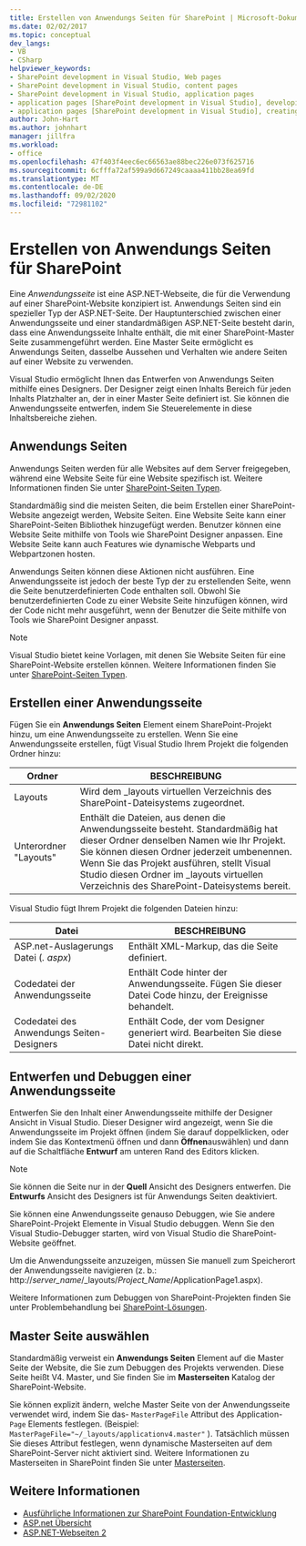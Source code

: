 ```yaml
---
title: Erstellen von Anwendungs Seiten für SharePoint | Microsoft-Dokumentation
ms.date: 02/02/2017
ms.topic: conceptual
dev_langs:
- VB
- CSharp
helpviewer_keywords:
- SharePoint development in Visual Studio, Web pages
- SharePoint development in Visual Studio, content pages
- SharePoint development in Visual Studio, application pages
- application pages [SharePoint development in Visual Studio], developing
- application pages [SharePoint development in Visual Studio], creating
author: John-Hart
ms.author: johnhart
manager: jillfra
ms.workload:
- office
ms.openlocfilehash: 47f403f4eec6ec66563ae88bec226e073f625716
ms.sourcegitcommit: 6cfffa72af599a9d667249caaaa411bb28ea69fd
ms.translationtype: MT
ms.contentlocale: de-DE
ms.lasthandoff: 09/02/2020
ms.locfileid: "72981102"
---
```

# <a name="create-application-pages-for-sharepoint"></a>Erstellen von Anwendungs Seiten für SharePoint
  Eine *Anwendungsseite* ist eine ASP.NET-Webseite, die für die Verwendung auf einer SharePoint-Website konzipiert ist. Anwendungs Seiten sind ein spezieller Typ der ASP.NET-Seite. Der Hauptunterschied zwischen einer Anwendungsseite und einer standardmäßigen ASP.NET-Seite besteht darin, dass eine Anwendungsseite Inhalte enthält, die mit einer SharePoint-Master Seite zusammengeführt werden. Eine Master Seite ermöglicht es Anwendungs Seiten, dasselbe Aussehen und Verhalten wie andere Seiten auf einer Website zu verwenden.

 Visual Studio ermöglicht Ihnen das Entwerfen von Anwendungs Seiten mithilfe eines Designers. Der Designer zeigt einen Inhalts Bereich für jeden Inhalts Platzhalter an, der in einer Master Seite definiert ist. Sie können die Anwendungsseite entwerfen, indem Sie Steuerelemente in diese Inhaltsbereiche ziehen.

## <a name="application-pages"></a>Anwendungs Seiten
 Anwendungs Seiten werden für alle Websites auf dem Server freigegeben, während eine Website Seite für eine Website spezifisch ist. Weitere Informationen finden Sie unter [SharePoint-Seiten Typen](/previous-versions/office/developer/sharepoint-2010/aa979592(v=office.14)).

 Standardmäßig sind die meisten Seiten, die beim Erstellen einer SharePoint-Website angezeigt werden, Website Seiten. Eine Website Seite kann einer SharePoint-Seiten Bibliothek hinzugefügt werden. Benutzer können eine Website Seite mithilfe von Tools wie SharePoint Designer anpassen. Eine Website Seite kann auch Features wie dynamische Webparts und Webpartzonen hosten.

 Anwendungs Seiten können diese Aktionen nicht ausführen. Eine Anwendungsseite ist jedoch der beste Typ der zu erstellenden Seite, wenn die Seite benutzerdefinierten Code enthalten soll. Obwohl Sie benutzerdefinierten Code zu einer Website Seite hinzufügen können, wird der Code nicht mehr ausgeführt, wenn der Benutzer die Seite mithilfe von Tools wie SharePoint Designer anpasst.

> [!NOTE]
> Visual Studio bietet keine Vorlagen, mit denen Sie Website Seiten für eine SharePoint-Website erstellen können. Weitere Informationen finden Sie unter [SharePoint-Seiten Typen](/previous-versions/office/developer/sharepoint-2010/aa979592(v=office.14)).

## <a name="create-an-application-page"></a>Erstellen einer Anwendungsseite
 Fügen Sie ein **Anwendungs Seiten** Element einem SharePoint-Projekt hinzu, um eine Anwendungsseite zu erstellen. Wenn Sie eine Anwendungsseite erstellen, fügt Visual Studio Ihrem Projekt die folgenden Ordner hinzu:

|Ordner|BESCHREIBUNG|
|------------|-----------------|
|Layouts|Wird dem _layouts virtuellen Verzeichnis des SharePoint-Dateisystems zugeordnet.|
|Unterordner "Layouts"|Enthält die Dateien, aus denen die Anwendungsseite besteht. Standardmäßig hat dieser Ordner denselben Namen wie Ihr Projekt. Sie können diesen Ordner jederzeit umbenennen. Wenn Sie das Projekt ausführen, stellt Visual Studio diesen Ordner im _layouts virtuellen Verzeichnis des SharePoint-Dateisystems bereit.|

 Visual Studio fügt Ihrem Projekt die folgenden Dateien hinzu:

|Datei|BESCHREIBUNG|
|----------|-----------------|
|ASP.net-Auslagerungs Datei (*. aspx*)|Enthält XML-Markup, das die Seite definiert.|
|Codedatei der Anwendungsseite|Enthält Code hinter der Anwendungsseite. Fügen Sie dieser Datei Code hinzu, der Ereignisse behandelt.|
|Codedatei des Anwendungs Seiten-Designers|Enthält Code, der vom Designer generiert wird. Bearbeiten Sie diese Datei nicht direkt.|

## <a name="design-and-debug-an-application-page"></a>Entwerfen und Debuggen einer Anwendungsseite
 Entwerfen Sie den Inhalt einer Anwendungsseite mithilfe der Designer Ansicht in Visual Studio. Dieser Designer wird angezeigt, wenn Sie die Anwendungsseite im Projekt öffnen (indem Sie darauf doppelklicken, oder indem Sie das Kontextmenü öffnen und dann **Öffnen**auswählen) und dann auf die Schaltfläche **Entwurf** am unteren Rand des Editors klicken.

> [!NOTE]
> Sie können die Seite nur in der **Quell** Ansicht des Designers entwerfen. Die **Entwurfs** Ansicht des Designers ist für Anwendungs Seiten deaktiviert.

 Sie können eine Anwendungsseite genauso Debuggen, wie Sie andere SharePoint-Projekt Elemente in Visual Studio debuggen. Wenn Sie den Visual Studio-Debugger starten, wird von Visual Studio die SharePoint-Website geöffnet.

 Um die Anwendungsseite anzuzeigen, müssen Sie manuell zum Speicherort der Anwendungsseite navigieren (z. b.: http://<em>server_name</em>/_layouts/*Project_Name*/ApplicationPage1.aspx).

 Weitere Informationen zum Debuggen von SharePoint-Projekten finden Sie unter Problembehandlung bei [SharePoint-Lösungen](../sharepoint/troubleshooting-sharepoint-solutions.md).

## <a name="choose-a-master-page"></a>Master Seite auswählen
 Standardmäßig verweist ein **Anwendungs Seiten** Element auf die Master Seite der Website, die Sie zum Debuggen des Projekts verwenden. Diese Seite heißt V4. Master, und Sie finden Sie im **Masterseiten** Katalog der SharePoint-Website.

 Sie können explizit ändern, welche Master Seite von der Anwendungsseite verwendet wird, indem Sie das- `MasterPageFile` Attribut des Application- `Page` Elements festlegen. (Beispiel: `MasterPageFile="~/_layouts/applicationv4.master"` ). Tatsächlich müssen Sie dieses Attribut festlegen, wenn dynamische Masterseiten auf dem SharePoint-Server nicht aktiviert sind. Weitere Informationen zu Masterseiten in SharePoint finden Sie unter [Masterseiten](/previous-versions/office/developer/sharepoint-2010/ms443795(v=office.14)).

## <a name="see-also"></a>Weitere Informationen
- [Ausführliche Informationen zur SharePoint Foundation-Entwicklung](/previous-versions/office/developer/sharepoint-2010/ee539092(v=office.14))
- [ASP.net Übersicht](/aspnet/overview)
- [ASP.NET-Webseiten 2](/aspnet/web-pages/index)
